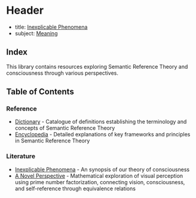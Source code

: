 # Header
- title: [Inexplicable Phenomena](synopsis/inexplicable-phenomena.md)
- subject: [Meaning](encyclopedia/semantic-reference-theory.md)

## Index

This library contains resources exploring Semantic Reference Theory and consciousness through various perspectives.

## Table of Contents

### Reference 
- [Dictionary](dictionary/.dictionary.md) - Catalogue of definitions establishing the terminology and concepts of Semantic Reference Theory
- [Encyclopedia](encyclopedia/.encyclopedia.md) - Detailed explanations of key frameworks and principles in Semantic Reference Theory

### Literature
- [Inexplicable Phenomena](articles/inexplicable-phenomena/inexplicable-phenomena.md) - An synopsis of our theory of consciousness
- [A Novel Perspective](articles/a-novel-perspective/a-novel-perspective.md) - Mathematical exploration of visual perception using prime number factorization, connecting vision, consciousness, and self-reference through equivalence relations
